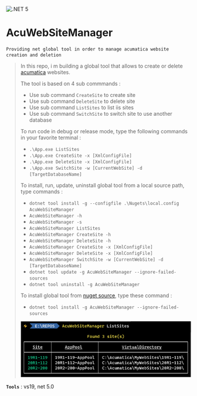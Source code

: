 ![.NET 5](https://github.com/aimenux/AcuWebSiteManager/workflows/.NET%205/badge.svg)

# AcuWebSiteManager
```
Providing net global tool in order to manage acumatica website creation and deletion
```

> In this repo, i m building a global tool that allows to create or delete [acumatica](https://www.acumatica.com/) websites.
>
> The tool is based on 4 sub commmands :
> - Use sub command `CreateSite` to create site
> - Use sub command `DeleteSite` to delete site
> - Use sub command `ListSites` to list iis sites
> - Use sub command `SwitchSite` to switch site to use another database
>
> To run code in debug or release mode, type the following commands in your favorite terminal : 
> - `.\App.exe ListSites`
> - `.\App.exe CreateSite -x [XmlConfigFile]`
> - `.\App.exe DeleteSite -x [XmlConfigFile]`
> - `.\App.exe SwitchSite -w [CurrentWebSite] -d [TargetDatabaseName]`
>
> To install, run, update, uninstall global tool from a local source path, type commands :
> - `dotnet tool install -g --configfile .\Nugets\local.config AcuWebSiteManager`
> - `AcuWebSiteManager -h`
> - `AcuWebSiteManager -s`
> - `AcuWebSiteManager ListSites`
> - `AcuWebSiteManager CreateSite -h`
> - `AcuWebSiteManager DeleteSite -h`
> - `AcuWebSiteManager CreateSite -x [XmlConfigFile]`
> - `AcuWebSiteManager DeleteSite -x [XmlConfigFile]`
> - `AcuWebSiteManager SwitchSite -w [CurrentWebSite] -d [TargetDatabaseName]`
> - `dotnet tool update -g AcuWebSiteManager --ignore-failed-sources`
> - `dotnet tool uninstall -g AcuWebSiteManager`
>
> To install global tool from [nuget source](https://www.nuget.org/packages/AcuWebSiteManager), type these command :
> - `dotnet tool install -g AcuWebSiteManager --ignore-failed-sources`
>
>
> ![ListSitesScreen](Screenshots/ListSitesScreen.png)
>

**`Tools`** : vs19, net 5.0